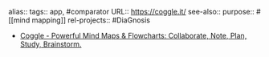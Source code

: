 alias::
tags:: app, #comparator
URL:: https://coggle.it/
see-also::
purpose:: #[[mind mapping]]
rel-projects:: #DiaGnosis
- [Coggle - Powerful Mind Maps & Flowcharts: Collaborate, Note, Plan, Study, Brainstorm.](https://coggle.it/)
